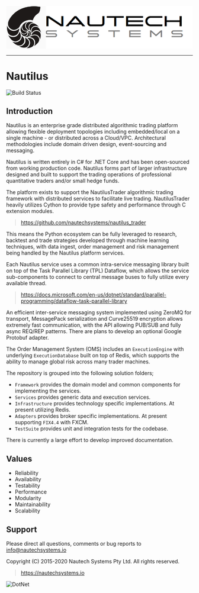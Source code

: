 ![Nautech Systems](https://github.com/nautechsystems/nautilus_trader/blob/master/docs/artwork/nautechsystems-logo.png?raw=true "logo")

----------

# Nautilus

![Build Status](https://codebuild.ap-southeast-2.amazonaws.com/badges?uuid=eyJlbmNyeXB0ZWREYXRhIjoiQ0RNcmVkNnl6M2p2RURYb1RmUzlLWFlLTForVVJDb2hnTXluWVRxdENMSGlDVXZYTmtHZDlnOHhENG9tZEdibXRXeFZwRzRVNUdoMWF6U2xQN05EbDhBPSIsIml2UGFyYW1ldGVyU3BlYyI6InQ1Tkhxa0RFYldKNDAwcVIiLCJtYXRlcmlhbFNldFNlcmlhbCI6MX0%3D&branch=master)

## Introduction

Nautilus is an enterprise grade distributed algorithmic trading platform allowing flexible deployment 
topologies including embedded/local on a single machine - or distributed across a Cloud/VPC.
Architectural methodologies include domain driven design, event-sourcing and messaging.

Nautilus is written entirely in C# for .NET Core and has been open-sourced from working production code.
Nautilus forms part of larger infrastructure designed and built to support the trading operations of 
professional quantitative traders and/or small hedge funds.

The platform exists to support the NautilusTrader algorithmic trading framework with distributed services 
to facilitate live trading. NautilusTrader heavily utilizes Cython to provide type safety and performance 
through C extension modules.

> https://github.com/nautechsystems/nautilus_trader

This means the Python ecosystem can be fully leveraged to research, backtest and trade strategies developed 
through machine learning techniques, with data ingest, order management and risk management
being handled by the Nautilus platform services. 

Each Nautilus service uses a common intra-service messaging library built on top of the Task Parallel Library 
(TPL) Dataflow, which allows the service sub-components to connect to central message buses to fully utilize 
every available thread.

> https://docs.microsoft.com/en-us/dotnet/standard/parallel-programming/dataflow-task-parallel-library

An efficient inter-service messaging system implemented using ZeroMQ for transport, MessagePack serialization
and Curve25519 encryption allows extremely fast communication, with the API allowing PUB/SUB and 
fully async REQ/REP patterns. There are plans to develop an optional Google Protobuf adapter.

The Order Management System (OMS) includes an `ExecutionEngine` with underlying `ExecutionDatabase`
built on top of Redis, which supports the ability to manage global risk across many trader machines.

The repository is grouped into the following solution folders;
- `Framework` provides the domain model and common components for implementing the services.
- `Services` provides generic data and execution services.
- `Infrastructure` provides technology specific implementations. At present utilizing Redis.
- `Adapters` provides broker specific implementations. At present supporting `FIX4.4` with FXCM.
- `TestSuite` provides unit and integration tests for the codebase.

There is currently a large effort to develop improved documentation.

## Values
* Reliability
* Availability
* Testability
* Performance
* Modularity
* Maintainability
* Scalability

## Support
Please direct all questions, comments or bug reports to info@nautechsystems.io

Copyright (C) 2015-2020 Nautech Systems Pty Ltd. All rights reserved.

> https://nautechsystems.io

![DotNet](https://d585tldpucybw.cloudfront.net/sfimages/default-source/default-album/net-core-3_480.png?sfvrsn=42bb708c_0?raw=true "dotnet")
